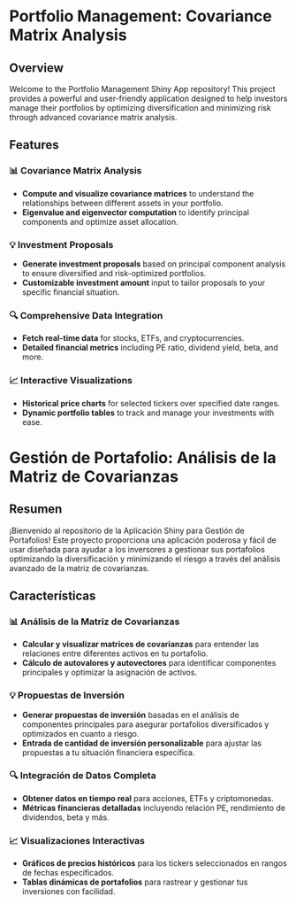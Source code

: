 # Portfolio Management: Covariance Matrix Analysis

## Overview

Welcome to the Portfolio Management Shiny App repository! This project provides a powerful and user-friendly application designed to help investors manage their portfolios by optimizing diversification and minimizing risk through advanced covariance matrix analysis.

## Features

### 📊 Covariance Matrix Analysis
- **Compute and visualize covariance matrices** to understand the relationships between different assets in your portfolio.
- **Eigenvalue and eigenvector computation** to identify principal components and optimize asset allocation.

### 💡 Investment Proposals
- **Generate investment proposals** based on principal component analysis to ensure diversified and risk-optimized portfolios.
- **Customizable investment amount** input to tailor proposals to your specific financial situation.

### 🔍 Comprehensive Data Integration
- **Fetch real-time data** for stocks, ETFs, and cryptocurrencies.
- **Detailed financial metrics** including PE ratio, dividend yield, beta, and more.

### 📈 Interactive Visualizations
- **Historical price charts** for selected tickers over specified date ranges.
- **Dynamic portfolio tables** to track and manage your investments with ease.


# Gestión de Portafolio: Análisis de la Matriz de Covarianzas

## Resumen

¡Bienvenido al repositorio de la Aplicación Shiny para Gestión de Portafolios! Este proyecto proporciona una aplicación poderosa y fácil de usar diseñada para ayudar a los inversores a gestionar sus portafolios optimizando la diversificación y minimizando el riesgo a través del análisis avanzado de la matriz de covarianzas.

## Características

### 📊 Análisis de la Matriz de Covarianzas
- **Calcular y visualizar matrices de covarianzas** para entender las relaciones entre diferentes activos en tu portafolio.
- **Cálculo de autovalores y autovectores** para identificar componentes principales y optimizar la asignación de activos.

### 💡 Propuestas de Inversión
- **Generar propuestas de inversión** basadas en el análisis de componentes principales para asegurar portafolios diversificados y optimizados en cuanto a riesgo.
- **Entrada de cantidad de inversión personalizable** para ajustar las propuestas a tu situación financiera específica.

### 🔍 Integración de Datos Completa
- **Obtener datos en tiempo real** para acciones, ETFs y criptomonedas.
- **Métricas financieras detalladas** incluyendo relación PE, rendimiento de dividendos, beta y más.

### 📈 Visualizaciones Interactivas
- **Gráficos de precios históricos** para los tickers seleccionados en rangos de fechas especificados.
- **Tablas dinámicas de portafolios** para rastrear y gestionar tus inversiones con facilidad.
